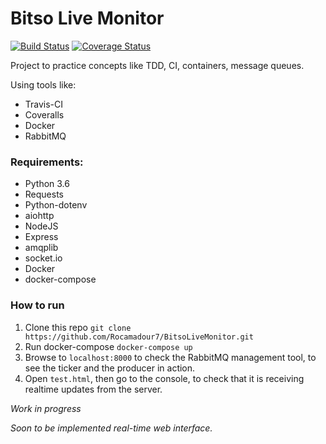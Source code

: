 # Bitso Live Monitor
[![Build Status](https://travis-ci.org/Rocamadour7/BitsoLiveMonitor.svg?branch=master)](https://travis-ci.org/Rocamadour7/BitsoLiveMonitor)
[![Coverage Status](https://coveralls.io/repos/github/Rocamadour7/BitsoLiveMonitor/badge.svg?branch=master)](https://coveralls.io/github/Rocamadour7/BitsoLiveMonitor?branch=master)

Project to practice concepts like TDD, CI, containers, message queues.

Using tools like:
* Travis-CI
* Coveralls
* Docker
* RabbitMQ

### Requirements:
* Python 3.6
* Requests
* Python-dotenv
* aiohttp
* NodeJS
* Express
* amqplib
* socket.io
* Docker
* docker-compose

### How to run

1. Clone this repo `git clone https://github.com/Rocamadour7/BitsoLiveMonitor.git`
2. Run docker-compose `docker-compose up`
3. Browse to `localhost:8000` to check the RabbitMQ management tool, to see the ticker and the producer in action.
4. Open `test.html`, then go to the console, to check that it is receiving realtime updates from the server.

*Work in progress*

*Soon to be implemented real-time web interface.*

